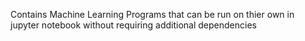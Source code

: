Contains Machine Learning Programs that can be run on thier own in jupyter notebook without requiring additional dependencies
